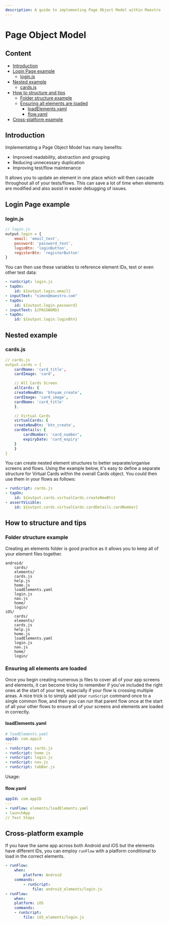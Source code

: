 ```yaml
---
description: A guide to implementing Page Object Model within Maestro
---
```


# Page Object Model

## Content

* [Introduction](page-object-model.md#introduction)
* [Login Page example](page-object-model.md#login-page-example)
  * [login.js](page-object-model.md#login.js)
* [Nested example](page-object-model.md#nested-example)
  * [cards.js](page-object-model.md#cards.js)
* [How to structure and tips](page-object-model.md#how-to-structure-and-tips)
  * [Folder structure example](page-object-model.md#folder-structure-example)
  * [Ensuring all elements are loaded](page-object-model.md#ensuring-all-elements-are-loaded)
    * [loadElements.yaml](page-object-model.md#loadelements.yaml)
    * [flow.yaml](page-object-model.md#flow.yaml)
* [Cross-platform example](page-object-model.md#cross-platform-example)

## Introduction

Implementating a Page Object Model has many benefits:

* Improved readability, abstraction and grouping
* Reducing unnecessary duplication
* Improving test/flow maintenance

It allows you to update an element in one place which will then cascade throughout all of your tests/flows. This can save a lot of time when elements are modified and also assist in easier debugging of issues.

## Login Page example

### login.js

```javascript
// login.js
output.login = {
    email: 'email_text',
    password: 'password_text',
    loginBtn: 'loginButton',
    registerBtn: 'registerButton'
}
```

You can then use these variables to reference element IDs, text or even other test data:

```yaml
- runScript: login.js
- tapOn:
    id: ${output.login.email}
- inputText: "simon@maestro.com"
- tapOn:
    id: ${output.login.password}
- inputText: ${PASSWORD}
- tapOn:
    id: ${output.login.loginBtn}
```

## Nested example

### cards.js

```yaml
// cards.js
output.cards = {
    cardName: 'card_title',
    cardImage: 'card',

    // All Cards Screen
    allCards: {
	createNewBtn: 'btnyam_create',
	cardImage: 'card_image',
	cardName: 'card_title'
    },

    // Virtual Cards
    virtualCards: {
	createNewBtn: 'btn_create',
	cardDetails: {
	    cardNumber: 'card_number',
   	    expiryDate: 'card_expiry'
	}
    }
}
```

You can create nested element structures to better separate/organise screens and flows. Using the example below, it's easy to define a separate structure for Virtual Cards within the overall Cards object. You could then use them in your flows as follows:

```yaml
- runScript: cards.js
- tapOn:
    id: ${output.cards.virtualCards.createNewBtn}
- assertVisible:
    id: ${output.cards.virtualCards.cardDetails.cardNumber}
```

## How to structure and tips

### Folder structure example

Creating an elements folder is good practice as it allows you to keep all of your element files together.

```
android/
    cards/
    elements/
	cards.js
	help.js
	home.js
	loadElements.yaml
	login.js
	nav.js
    home/
    login/
iOS/
    cards/
    elements/
	cards.js
	help.js
	home.js
	loadElements.yaml
	login.js
	nav.js
    home/
    login/
```

### Ensuring all elements are loaded

Once you begin creating numerous js files to cover all of your app screens and elements, it can become tricky to remember if you've included the right ones at the start of your test, especially if your flow is crossing multiple areas. A nice trick is to simply add your `runScript` command once to a single common flow, and then you can run that parent flow once at the start of all your other flows to ensure all of your screens and elements are loaded in correctly.

#### loadElements.yaml

```yaml
# loadElements.yaml
appId: com.appid
---
- runScript: cards.js
- runScript: home.js
- runScript: login.js
- runScript: nav.js
- runScript: tabBar.js
```

Usage:

#### flow.yaml

```yaml
appId: com.appID
---
- runFlow: elements/loadElements.yaml
- launchApp
// Test Steps
```

## Cross-platform example

If you have the same app across both Android and iOS but the elements have different IDs, you can employ `runFlow` with a platform conditional to load in the correct elements.

```yaml
- runFlow:
    when:
        platform: Android
    commands:
        - runScript:
            file: android_elements/login.js
- runFlow:
    when:
	platform: iOS
    commands:
	- runScript:
	    file: iOS_elements/login.js
```
